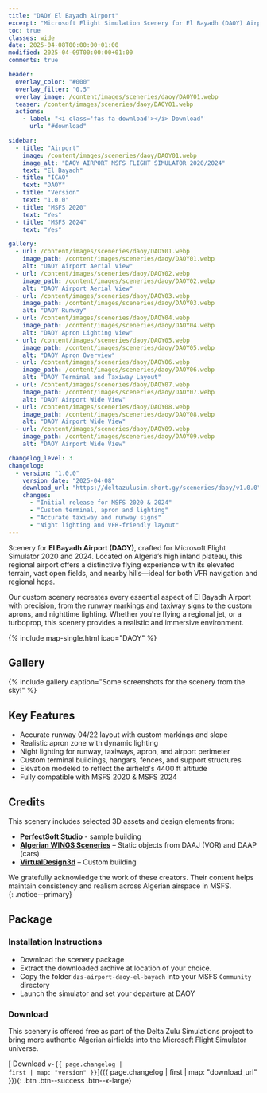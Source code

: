 ```yaml
---
title: "DAOY El Bayadh Airport"
excerpt: "Microsoft Flight Simulation Scenery for El Bayadh (DAOY) Airport for MSFS2020 & MSFS2024"
toc: true
classes: wide
date: 2025-04-08T00:00:00+01:00
modified: 2025-04-09T00:00:00+01:00
comments: true

header:
  overlay_color: "#000"
  overlay_filter: "0.5"
  overlay_image: /content/images/sceneries/daoy/DAOY01.webp
  teaser: /content/images/sceneries/daoy/DAOY01.webp
  actions:
    - label: "<i class='fas fa-download'></i> Download"
      url: "#download"

sidebar:
  - title: "Airport"
    image: /content/images/sceneries/daoy/DAOY01.webp
    image_alt: "DAOY AIRPORT MSFS FLIGHT SIMULATOR 2020/2024"
    text: "El Bayadh"
  - title: "ICAO"
    text: "DAOY"
  - title: "Version"
    text: "1.0.0"
  - title: "MSFS 2020"
    text: "Yes"
  - title: "MSFS 2024"
    text: "Yes"

gallery:
  - url: /content/images/sceneries/daoy/DAOY01.webp
    image_path: /content/images/sceneries/daoy/DAOY01.webp
    alt: "DAOY Airport Aerial View"
  - url: /content/images/sceneries/daoy/DAOY02.webp
    image_path: /content/images/sceneries/daoy/DAOY02.webp
    alt: "DAOY Airport Aerial View"
  - url: /content/images/sceneries/daoy/DAOY03.webp
    image_path: /content/images/sceneries/daoy/DAOY03.webp
    alt: "DAOY Runway"
  - url: /content/images/sceneries/daoy/DAOY04.webp
    image_path: /content/images/sceneries/daoy/DAOY04.webp
    alt: "DAOY Apron Lighting View"
  - url: /content/images/sceneries/daoy/DAOY05.webp
    image_path: /content/images/sceneries/daoy/DAOY05.webp
    alt: "DAOY Apron Overview"
  - url: /content/images/sceneries/daoy/DAOY06.webp
    image_path: /content/images/sceneries/daoy/DAOY06.webp
    alt: "DAOY Terminal and Taxiway Layout"
  - url: /content/images/sceneries/daoy/DAOY07.webp
    image_path: /content/images/sceneries/daoy/DAOY07.webp
    alt: "DAOY Airport Wide View"
  - url: /content/images/sceneries/daoy/DAOY08.webp
    image_path: /content/images/sceneries/daoy/DAOY08.webp
    alt: "DAOY Airport Wide View"
  - url: /content/images/sceneries/daoy/DAOY09.webp
    image_path: /content/images/sceneries/daoy/DAOY09.webp
    alt: "DAOY Airport Wide View"

changelog_level: 3
changelog:
  - version: "1.0.0"
    version_date: "2025-04-08"
    download_url: "https://deltazulusim.short.gy/sceneries/daoy/v1.0.0"
    changes:
      - "Initial release for MSFS 2020 & 2024"
      - "Custom terminal, apron and lighting"
      - "Accurate taxiway and runway signs"
      - "Night lighting and VFR-friendly layout"
---
```


Scenery for **El Bayadh Airport (DAOY)**, crafted for Microsoft Flight Simulator 2020 and 2024. Located on Algeria’s high inland plateau, this regional airport offers a distinctive flying experience with its elevated terrain, vast open fields, and nearby hills—ideal for both VFR navigation and regional hops.

Our custom scenery recreates every essential aspect of El Bayadh Airport with precision, from the runway markings and taxiway signs to the custom aprons, and nighttime lighting. Whether you're flying a regional jet, or a turboprop, this scenery provides a realistic and immersive environment.

{% include map-single.html icao="DAOY" %}

## Gallery  
{% include gallery caption="Some screenshots for the scenery from the sky!" %}

## Key Features

- Accurate runway 04/22 layout with custom markings and slope  
- Realistic apron zone with dynamic lighting  
- Night lighting for runway, taxiways, apron, and airport perimeter  
- Custom terminal buildings, hangars, fences, and support structures  
- Elevation modeled to reflect the airfield's 4400 ft altitude  
- Fully compatible with MSFS 2020 & MSFS 2024  

## Credits

This scenery includes selected 3D assets and design elements from:

- **[PerfectSoft Studio](https://secure.simmarket.com/perfectsoft-studio.mhtml)** - sample building
- **[Algerian WINGS Sceneries](https://www.facebook.com/AlgerianWingsSceneries)** – Static objects from DAAJ (VOR) and DAAP (cars)
- **[VirtualDesign3d](https://secure.simmarket.com/virtualdesign3d.mhtml)** – Custom building  


We gratefully acknowledge the work of these creators. Their content helps maintain consistency and realism across Algerian airspace in MSFS.  
{: .notice--primary}

## Package  
### Installation Instructions  
- Download the scenery package  
- Extract the downloaded archive at location of your choice.
- Copy the folder `dzs-airport-daoy-el-bayadh` into your MSFS `Community` directory  
- Launch the simulator and set your departure at DAOY

### Download  
This scenery is offered free as part of the Delta Zulu Simulations project to bring more authentic Algerian airfields into the Microsoft Flight Simulator universe.

[<i class='fas fa-download'></i> Download <code>v-{{ page.changelog | first | map: "version" }}</code>]({{ page.changelog | first | map: "download_url" }}){: .btn .btn--success .btn--x-large}
